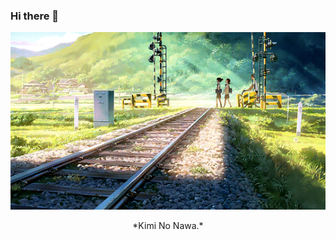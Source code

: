 ### Hi there 👋

<p align="center">
  <img src="https://github.com/KvnPrdtyaa/KvnPrdtyaa/blob/main/banner.gif"/>
  <p align="center"> *Kimi No Nawa.* </p>
</p>

<!--
**KvnPrdtyaa/KvnPrdtyaa** is a ✨ _special_ ✨ repository because its `README.md` (this file) appears on your GitHub profile.

Here are some ideas to get you started:

- 🔭 I’m currently working on ...
- 🌱 I’m currently learning ...
- 👯 I’m looking to collaborate on ...
- 🤔 I’m looking for help with ...
- 💬 Ask me about ...
- 📫 How to reach me: ...
- 😄 Pronouns: ...
- ⚡ Fun fact: ...
-->
